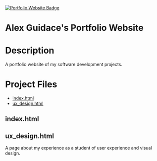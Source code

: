<a href="https://alexguidace.github.io/">
    <img alt="Portfolio Website Badge" src="https://img.shields.io/badge/Portfolio-alexguidace.github.io-brightgreen?style=flat-square">
</a>

# **Alex Guidace's Portfolio Website**

# Description
A portfolio website of my software development projects.
#

# Project Files

* [index.html](#index.html)
* [ux_design.html](#ux_design.html)

## index.html

## ux_design.html
A page about my experience as a student of user experience and visual design.
